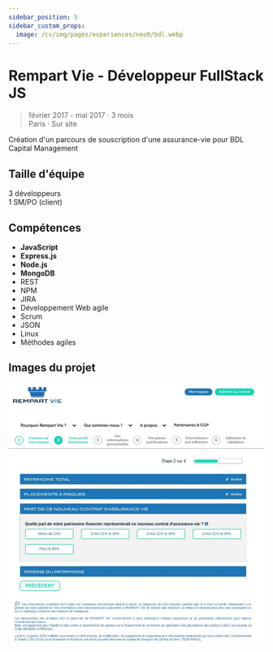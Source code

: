 ```yaml
---
sidebar_position: 5
sidebar_custom_props:
  image: /cv/img/pages/experiences/neo9/bdl.webp
---
```


# Rempart Vie - Développeur FullStack JS

> février 2017 - mai 2017 · 3 mois
> \
> Paris · Sur site

Création d'un parcours de souscription d'une assurance-vie pour BDL Capital Management

## Taille d'équipe

3 développeurs\
1 SM/PO (client)

## Compétences

- **JavaScript**
- **Express.js**
- **Node.js**
- **MongoDB**
- REST
- NPM
- JIRA
- Développement Web agile
- Scrum
- JSON
- Linux
- Méthodes agiles

## Images du projet

![img](/img/pages/experiences/neo9/portfolio/rempart-vie.jpg)
